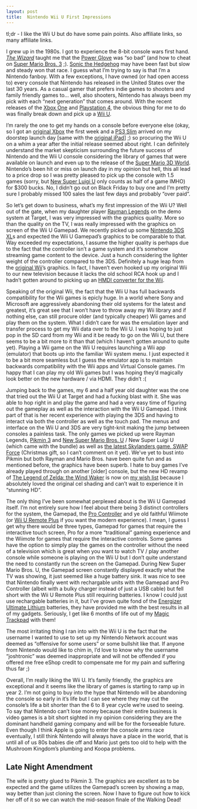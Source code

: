```yaml
---
layout: post
title:  Nintendo Wii U First Impressions
---
```


tl;dr - I like the Wii U but do have some pain points. Also affiliate links, so many affiliate links.

I grew up in the 1980s. I got to experience the 8-bit console wars first hand. [_The Wizard_](http://www.amazon.com/gp/product/B000FVQLM0/ref=as_li_ss_tl?ie=UTF8&camp=1789&creative=390957&creativeASIN=B000FVQLM0&linkCode=as2&tag=joshtronic-20) taught me that the [Power Glove](http://www.amazon.com/gp/product/B001VII7PA/ref=as_li_ss_tl?ie=UTF8&camp=1789&creative=390957&creativeASIN=B001VII7PA&linkCode=as2&tag=joshtronic-20) was “so bad” (and how to cheat on [Super Mario Bros. 3](http://www.amazon.com/gp/product/B00004SVV9/ref=as_li_ss_tl?ie=UTF8&camp=1789&creative=390957&creativeASIN=B00004SVV9&linkCode=as2&tag=joshtronic-20) ;). [Sonic the Hedgehog](http://www.amazon.com/gp/product/B0094H8H7I/ref=as_li_ss_tl?ie=UTF8&camp=1789&creative=390957&creativeASIN=B0094H8H7I&linkCode=as2&tag=joshtronic-20) may have been fast but slow and steady won that race. I guess what I’m trying to say is that I’m a Nintendo fanboy. With a few exceptions, I have owned (or had open access to) every console that Nintendo has released in the United States over the last 30 years. As a casual gamer that prefers indie games to shooters and family friendly games to... well, also shooters, Nintendo has always been my pick with each “next generation” that comes around. With the recent releases of the [Xbox One](http://www.amazon.com/gp/product/B00CMQTVUA/ref=as_li_ss_tl?ie=UTF8&camp=1789&creative=390957&creativeASIN=B00CMQTVUA&linkCode=as2&tag=joshtronic-20) and [Playstation 4](http://www.amazon.com/gp/product/B00BGA9WK2/ref=as_li_ss_tl?ie=UTF8&camp=1789&creative=390957&creativeASIN=B00BGA9WK2&linkCode=as2&tag=joshtronic-20), the obvious thing for me to do was finally break down and pick up a [Wii U](http://www.amazon.com/gp/product/B009AGXH64/ref=as_li_ss_tl?ie=UTF8&camp=1789&creative=390957&creativeASIN=B009AGXH64&linkCode=as2&tag=joshtronic-20).

I’m rarely the one to get my hands on a console before everyone else (okay, so I got an [original Xbox](http://www.amazon.com/gp/product/B001ELWMHI/ref=as_li_ss_tl?ie=UTF8&camp=1789&creative=390957&creativeASIN=B001ELWMHI&linkCode=as2&tag=joshtronic-20) the first week and a [PS3 Slim](http://www.amazon.com/gp/product/B003VUO6H4/ref=as_li_ss_tl?ie=UTF8&camp=1789&creative=390957&creativeASIN=B003VUO6H4&linkCode=as2&tag=joshtronic-20) arrived on my doorstep launch day [same with the [original iPad](http://www.amazon.com/gp/product/B002C7481G/ref=as_li_ss_tl?ie=UTF8&camp=1789&creative=390957&creativeASIN=B002C7481G&linkCode=as2&tag=joshtronic-20)] ;) so procuring the Wii U on a whim a year after the initial release seemed about right. I can definitely understand the market skepticism surrounding the future success of Nintendo and the Wii U console considering the library of games that were available on launch and even up to the release of the [Super Mario 3D World](http://www.amazon.com/gp/product/B00DC7G0GG/ref=as_li_ss_tl?ie=UTF8&camp=1789&creative=390957&creativeASIN=B00DC7G0GG&linkCode=as2&tag=joshtronic-20). Nintendo’s been hit or miss on launch day in my opinion but hell, this all lead to a price drop so I was pretty pleased to pick up the console with 1.5 games (sorry, but [New Super Luigi U](http://www.amazon.com/gp/product/B00CQ7CIMS/ref=as_li_ss_tl?ie=UTF8&camp=1789&creative=390957&creativeASIN=B00CQ7CIMS&linkCode=as2&tag=joshtronic-20) only counts as half of a game IMHO) for $300 bucks. No, I didn’t go out on Black Friday to buy one and I’m pretty sure I probably missed 100 sales the last few days and probably “over paid”.

So let’s get down to business, what’s my first impression of the Wii U? Well out of the gate, when my daughter player [Rayman Legends](http://www.amazon.com/gp/product/B008AU4YEA/ref=as_li_ss_tl?ie=UTF8&camp=1789&creative=390957&creativeASIN=B008AU4YEA&linkCode=as2&tag=joshtronic-20) on the demo system at Target, I was very impressed with the graphics quality. More so than the quality on the TV, I was really impressed with the graphics on screen of the Wii U Gamepad. We recently picked up some [Nintendo 3DS XL](http://www.amazon.com/gp/product/B008GEH8LQ/ref=as_li_ss_tl?ie=UTF8&camp=1789&creative=390957&creativeASIN=B008GEH8LQ&linkCode=as2&tag=joshtronic-20)s and expected the Wii U Gamepad’s graphics to be comparable to that. Way exceeded my expectations, I assume the higher quality is perhaps due to the fact that the controller isn’t a game system and it’s somehow streaming game content to the device. Just a hunch considering the lighter weight of the controller compared to the 3DS. Definitely a huge leap from the [original Wii](http://www.amazon.com/gp/product/B009M72E5Q/ref=as_li_ss_tl?ie=UTF8&camp=1789&creative=390957&creativeASIN=B009M72E5Q&linkCode=as2&tag=joshtronic-20)’s graphics. In fact, I haven’t even hooked up my original Wii to our new television because it lacks the old school RCA hook up and I hadn’t gotten around to picking up an [HMDI converter for the Wii](http://www.amazon.com/gp/product/B0065BB7M8/ref=as_li_ss_tl?ie=UTF8&camp=1789&creative=390957&creativeASIN=B0065BB7M8&linkCode=as2&tag=joshtronic-20).

Speaking of the original Wii, the fact that the Wii U has full backwards compatibility for the Wii games is epicly huge. In a world where Sony and Microsoft are aggressively abandoning their old systems for the latest and greatest, it’s great see that I won’t have to throw away my Wii library and if nothing else, can still procure older (and typically cheaper) Wii games and play them on the system. What I didn’t care for was the emulation layer and transfer process to get my Wii data over to the Wii U. I was hoping to just pop in the SD card from my Wii and it be ready to go on the Wii U, but there seems to be a bit more to it than that (which I haven’t gotten around to quite yet). Playing a Wii game on the Wii U requires launching a Wii app (emulator) that boots up into the familiar Wii system menu. I just expected it to be a bit more seamless but I guess the emulator app is to maintain backwards compatibility with the Wii apps and Virtual Console games. I’m happy that I can play my old Wii games but I was hoping they’d magically look better on the new hardware / via HDMI. They didn’t :(

Jumping back to the games, my 6 and a half year old daughter was the one that tried out the Wii U at Target and had a fucking blast with it. She was able to hop right in and play the game and had a very easy time of figuring out the gameplay as well as the interaction with the Wii U Gamepad. I think part of that is her recent experience with playing the 3DS and having to interact via both the controller as well as the touch pad. The menus and interface on the Wii U and 3DS are very tight-knit making the jump between consoles a painless task. The only games we picked up were Rayman Legends, [Pikmin 3](http://www.amazon.com/gp/product/B0050SWBAE/ref=as_li_ss_tl?ie=UTF8&camp=1789&creative=390957&creativeASIN=B0050SWBAE&linkCode=as2&tag=joshtronic-20) and [New Super Mario Bros. U](http://www.amazon.com/gp/product/B002I0K3CK/ref=as_li_ss_tl?ie=UTF8&camp=1789&creative=390957&creativeASIN=B002I0K3CK&linkCode=as2&tag=joshtronic-20) / New Super Luigi U (which came with the bundle) as well as [the latest Skylanders game, SWAP Force](http://www.amazon.com/gp/product/B00D6NGPFW/ref=as_li_ss_tl?ie=UTF8&camp=1789&creative=390957&creativeASIN=B00D6NGPFW&linkCode=as2&tag=joshtronic-20) (Christmas gift, so I can’t comment on it yet). We’ve yet to bust into Pikmin but both Rayman and Mario Bros. have been quite fun and as mentioned before, the graphics have been superb. I hate to buy games I’ve already played through on another [older] console, but the new HD revamp of [The Legend of Zelda: the Wind Waker](http://www.amazon.com/gp/product/B002I0GF72/ref=as_li_ss_tl?ie=UTF8&camp=1789&creative=390957&creativeASIN=B002I0GF72&linkCode=as2&tag=joshtronic-20) is now on [my wish list](http://www.amazon.com/registry/wishlist/2J5B5K7KYUSET/ref=cm_sw_r_tw_ws_WrvNsb1WEGF1G) because I absolutely loved the original cel shading and can’t wait to experience it in “stunning HD”.


The only thing I’ve been somewhat perplexed about is the Wii U Gamepad itself. I’m not entirely sure how I feel about there being 3 distinct controllers for the system, the Gamepad, the [Pro Controller](http://www.amazon.com/gp/product/B009AFLXQQ/ref=as_li_ss_tl?ie=UTF8&camp=1789&creative=390957&creativeASIN=B009AFLXQQ&linkCode=as2&tag=joshtronic-20) and ye old faithful Wiimote (or [Wii U Remote Plus](http://www.amazon.com/gp/product/B0094X28J0/ref=as_li_ss_tl?ie=UTF8&camp=1789&creative=390957&creativeASIN=B0094X28J0&linkCode=as2&tag=joshtronic-20) if you want the modern experience). I mean, I guess I get why there would be three types, Gamepad for games that require the interactive touch screen, Pro for a more “traditional” gaming experience and the Wiimote for games that require the interactive controls. Some games have the option to simply play the games on the controller without the need of a television which is great when you want to watch TV / play another console while someone is playing on the Wii U but I don’t quite understand the need to constantly run the screen on the Gamepad. During New Super Mario Bros. U, the Gamepad screen constantly displayed exactly what the TV was showing, it just seemed like a huge battery sink. It was nice to see that Nintendo finally went with rechargable units with the Gamepad and Pro Controller (albeit with a bulky charger instead of just a USB cable) but fell short with the Wii U Remote Plus still requiring batteries. I know I could just use rechargable batteries in it, but I’ve grown quite fond of the [Energizer Ultimate Lithium](http://www.amazon.com/gp/product/B00003IEME/ref=as_li_ss_tl?ie=UTF8&camp=1789&creative=390957&creativeASIN=B00003IEME&linkCode=as2&tag=joshtronic-20) batteries, they have provided me with the best results in all of my gadgets. Seriously, I get like 6 months of life out of my [Magic Trackpad](http://www.amazon.com/gp/product/B003XLYAWC/ref=as_li_ss_tl?ie=UTF8&camp=1789&creative=390957&creativeASIN=B003XLYAWC&linkCode=as2&tag=joshtronic-20) with them!

The most irritating thing I ran into with the Wii U is the fact that the username I wanted to use to set up my Nintendo Network account was deemed as “offensive for some users” or some bullshit like that. If anyone from Nintendo would like to chim in, I’d love to know why the username “joshtronic” was deemed inappropriate and will not be offended if you offered me free eShop credit to compensate me for my pain and suffering thus far ;)

Overall, I’m really liking the Wii U. It’s family friendly, the graphics are exceptional and it seems like the library of games is starting to ramp up in year 2. I’m not going to buy into the hype that Nintendo will be abandoning the console so early in it’s life but I can see where they may cut the console’s life a bit shorter than the 6 to 8 year cycle we’re used to seeing. To say that Nintendo can’t lose money because their entire business is video games is a bit short sighted in my opinion considering they are the dominant handheld gaming company and will be for the forseeable future. Even though I think Apple is going to enter the console arms race eventually, I still think Nintendo will always have a place in the world, that is until all of us 80s babies die off and Mario just gets too old to help with the Mushroom Kingdom’s plumbing and Koopa problems.

## Late Night Amendment

The wife is pretty glued to Pikmin 3. The graphics are excellent as to be expected and the game utilizes the Gamepad’s screen by showing a map, way better than just cloning the screen. Now I have to figure out how to kick her off of it so we can watch the mid-season finale of the Walking Dead!
